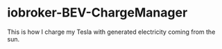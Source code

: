 # iobroker-BEV-ChargeManager
This is how I charge my Tesla with generated electricity coming from the sun.
